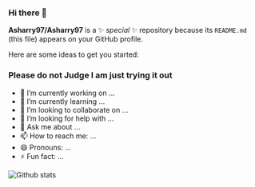 ### Hi there 👋

**Asharry97/Asharry97** is a ✨ _special_ ✨ repository because its `README.md` (this file) appears on your GitHub profile.

Here are some ideas to get you started:
### Please do not Judge I am just trying it out

- 🔭 I’m currently working on ...
- 🌱 I’m currently learning ...
- 👯 I’m looking to collaborate on ...
- 🤔 I’m looking for help with ...
- 💬 Ask me about ...
- 📫 How to reach me: ...
- 😄 Pronouns: ...
- ⚡ Fun fact: ...

![Github stats](https://github-readme-stats.vercel.app/api?username=Asharry97)
